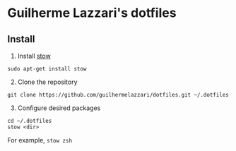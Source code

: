 # Guilherme Lazzari's dotfiles

## Install

1. Install [stow](https://www.gnu.org/software/stow/)

```
sudo apt-get install stow
```

2. Clone the repository

```
git clone https://github.com/guilhermelazzari/dotfiles.git ~/.dotfiles
```

3. Configure desired packages

```
cd ~/.dotfiles
stow <dir>
```

For example, `stow zsh`
